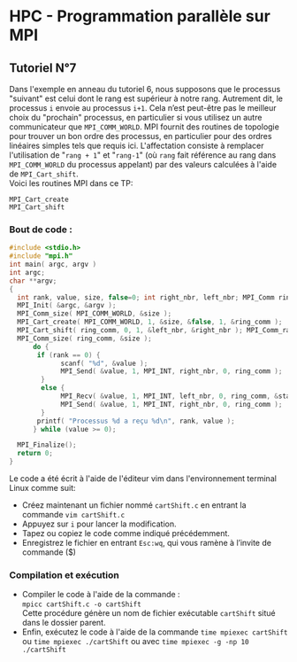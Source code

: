 # HPC - Programmation parallèle sur MPI

## Tutoriel N°7

Dans l'exemple en anneau du tutoriel 6, nous supposons que le processus "suivant" est celui dont le rang est supérieur à notre rang. 
Autrement dit, le processus ```i``` envoie au processus ```i+1```. 
Cela n’est peut-être pas le meilleur choix du "prochain" processus, en particulier si vous utilisez un autre communicateur que ```MPI_COMM_WORLD```. 
MPI fournit des routines de topologie pour trouver un bon ordre des processus, en particulier pour des ordres linéaires simples tels que requis ici. 
L'affectation consiste à remplacer l'utilisation de "```rang + 1```" et "```rang-1```" (où ```rang``` fait référence au rang dans ```MPI_COMM_WORLD``` du processus appelant) 
par des valeurs calculées à l'aide de ```MPI_Cart_shift```.  
Voici les routines MPI dans ce TP:
```
MPI_Cart_create
MPI_Cart_shift
```


### Bout de code :
```c
#include <stdio.h>
#include "mpi.h"
int main( argc, argv )
int argc;
char **argv;
{
  int rank, value, size, false=0; int right_nbr, left_nbr; MPI_Comm ring_comm; MPI_Status status;
  MPI_Init( &argc, &argv );
  MPI_Comm_size( MPI_COMM_WORLD, &size );
  MPI_Cart_create( MPI_COMM_WORLD, 1, &size, &false, 1, &ring_comm );
  MPI_Cart_shift( ring_comm, 0, 1, &left_nbr, &right_nbr ); MPI_Comm_rank( ring_comm, &rank );
  MPI_Comm_size( ring_comm, &size );
      do {
       if (rank == 0) {
             scanf( "%d", &value );
             MPI_Send( &value, 1, MPI_INT, right_nbr, 0, ring_comm );
        }
        else {
             MPI_Recv( &value, 1, MPI_INT, left_nbr, 0, ring_comm, &status );
             MPI_Send( &value, 1, MPI_INT, right_nbr, 0, ring_comm );
        }
       printf( "Processus %d a reçu %d\n", rank, value );
      } while (value >= 0);

  MPI_Finalize();
  return 0;
}
```

Le code a été écrit à l'aide de l'éditeur vim dans l'environnement terminal Linux comme suit: 
* Créez maintenant un fichier nommé ```cartShift.c``` en entrant la commande ```vim cartShift.c```
* Appuyez sur ```i``` pour lancer la modification.
* Tapez ou copiez le code comme indiqué précédemment.
* Enregistrez le fichier en entrant ```Esc:wq```, qui vous ramène à l’invite de commande ($)


### Compilation et exécution
* Compiler le code à l'aide de la commande :  
``` mpicc cartShift.c -o cartShift ```  
Cette procédure génère un nom de fichier exécutable ```cartShift``` situé dans le dossier parent.
* Enfin, exécutez le code à l'aide de la commande ``` time mpiexec cartShift ```   ou  ``` time mpiexec ./cartShift ```  ou avec ```time mpiexec -g -np 10 ./cartShift ```
